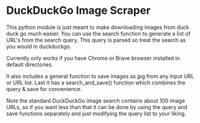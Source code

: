# DuckDuckGo Image Scraper

This python module is just meant to make downloading images from duck duck go much easier.
You can use the search function to generate a list of URL's from the search query.
This query is parsed so treat the search as you would in duckduckgo.

Currently only works if you have Chrome or Brave browser installed in default directories.

It also includes a general function to save images as jpg from any input URL or URL list.
Last it has a search_and_save() function which combines the query & save for convenience.

Note the standard DuckDuckGo image search contains about 100 image URLs, so if you want less 
than that it can be done by using the query and save functions separately and just modifying 
the query list to your liking.
